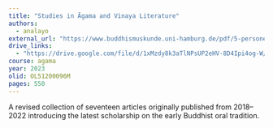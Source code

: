 ```yaml
---
title: "Studies in Āgama and Vinaya Literature"
authors:
  - analayo
external_url: "https://www.buddhismuskunde.uni-hamburg.de/pdf/5-personen/analayo/savl.pdf"
drive_links:
  - "https://drive.google.com/file/d/1xMzdy8k3aTlNPsUP2eHV-8D4Ipi4og-W/view?usp=drivesdk"
course: agama
year: 2023
olid: OL51200096M
pages: 550
---
```


A revised collection of seventeen articles originally published from 2018–2022 introducing the latest scholarship on the early Buddhist oral tradition.

